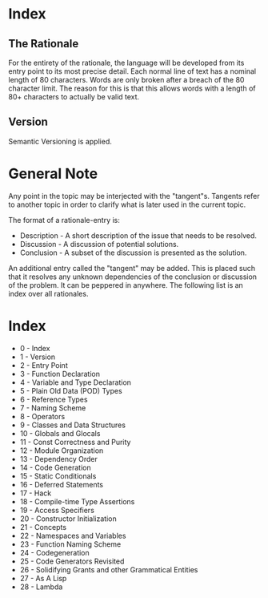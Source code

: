 # Index #
## The Rationale ##
For the entirety of the rationale, the language will be developed from its entry point
to its most precise detail. Each normal line of text has a nominal length of 80 characters.
Words are only broken after a breach of the 80 character limit. The reason for this
is that this allows words with a length of 80+ characters to actually be valid text.

## Version ##
Semantic Versioning is applied.

# General Note #
Any point in the topic may be interjected with the "tangent"s. Tangents refer to another
topic in order to clarify what is later used in the current topic.

The format of a rationale-entry is:
* Description - A short description of the issue that needs to be resolved.
* Discussion - A discussion of potential solutions.
* Conclusion - A subset of the discussion is presented as the solution.

An additional entry called the "tangent" may be added. This is placed such that it
resolves any unknown dependencies of the conclusion or discussion of the problem.
It can be peppered in anywhere. The following list is an index over all rationales.

# Index #
* 0 - Index
* 1 - Version
* 2 - Entry Point
* 3 - Function Declaration
* 4 - Variable and Type Declaration
* 5 - Plain Old Data (POD) Types
* 6 - Reference Types
* 7 - Naming Scheme
* 8 - Operators
* 9 - Classes and Data Structures
* 10 - Globals and Glocals
* 11 - Const Correctness and Purity
* 12 - Module Organization
* 13 - Dependency Order
* 14 - Code Generation
* 15 - Static Conditionals
* 16 - Deferred Statements
* 17 - Hack
* 18 - Compile-time Type Assertions
* 19 - Access Specifiers
* 20 - Constructor Initialization
* 21 - Concepts
* 22 - Namespaces and Variables
* 23 - Function Naming Scheme
* 24 - Codegeneration
* 25 - Code Generators Revisited
* 26 - Solidifying Grants and other Grammatical Entities
* 27 - As A Lisp
* 28 - Lambda
